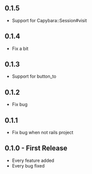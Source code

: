 ## 0.1.5
* Support for Capybara::Session#visit

## 0.1.4
* Fix a bit

## 0.1.3
* Support for button_to

## 0.1.2
* Fix bug

## 0.1.1
* Fix bug when not rails project

## 0.1.0 - First Release
* Every feature added
* Every bug fixed
